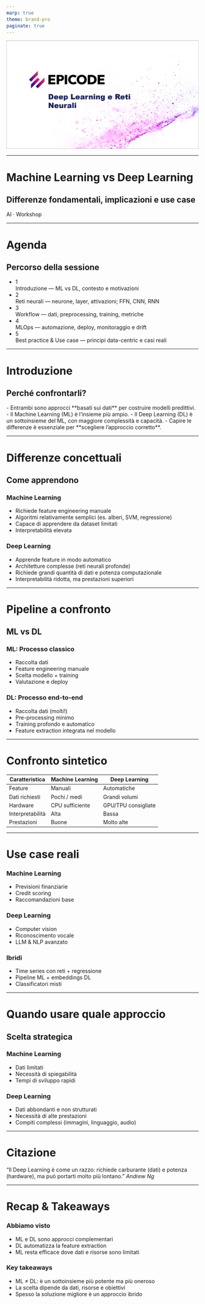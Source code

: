 ```yaml
---
marp: true
theme: brand-pro
paginate: true
---
```



<!-- Cover Image -->
<!-- class: full-image -->
![bg](./assets/epicode.png)

---

<!-- Cover -->
<!-- class: lead center-y -->
# Machine Learning vs Deep Learning
## Differenze fondamentali, implicazioni e use case
<span class="badge">AI · Workshop</span>

---

<!-- Agenda (timeline) -->
# Agenda
## Percorso della sessione
<ul class="timeline">
  <li class="timeline__item">
    <div class="muted">1</div>
    <div><span class="timeline__dot"></span>Introduzione — ML vs DL, contesto e motivazioni</div>
  </li>
  <li class="timeline__item">
    <div class="muted">2</div>
    <div><span class="timeline__dot"></span>Reti neurali — neurone, layer, attivazioni; FFN, CNN, RNN</div>
  </li>
  <li class="timeline__item">
    <div class="muted">3</div>
    <div><span class="timeline__dot"></span>Workflow — dati, preprocessing, training, metriche</div>
  </li>
  <li class="timeline__item">
    <div class="muted">4</div>
    <div><span class="timeline__dot"></span>MLOps — automazione, deploy, monitoraggio e drift</div>
  </li>
  <li class="timeline__item">
    <div class="muted">5</div>
    <div><span class="timeline__dot"></span>Best practice & Use case — principi data-centric e casi reali</div>
  </li>
</ul>


---

<!-- Introduzione -->
# Introduzione
## Perché confrontarli?
<div class="corpus">
- Entrambi sono approcci **basati sui dati** per costruire modelli predittivi.  
- Il <span class="hl">Machine Learning (ML)</span> è l’insieme più ampio.  
- Il <span class="accent">Deep Learning (DL)</span> è un sottoinsieme del ML, con maggiore complessità e capacità.  
- Capire le differenze è essenziale per **scegliere l’approccio corretto**.
</div>

---

<!-- Differenze concettuali -->
# Differenze concettuali
## Come apprendono
<div class="split">
  <div class="card">
    <h3>Machine Learning</h3>
    <ul class="bullets--tight">
      <li>Richiede <span class="hl">feature engineering</span> manuale</li>
      <li>Algoritmi relativamente semplici (es. alberi, SVM, regressione)</li>
      <li>Capace di apprendere da dataset limitati</li>
      <li>Interpretabilità elevata</li>
    </ul>
  </div>
  <div class="card card--tint-mag">
    <h3>Deep Learning</h3>
    <ul class="bullets--tight">
      <li>Apprende feature in modo <span class="accent">automatico</span></li>
      <li>Architetture complesse (reti neurali profonde)</li>
      <li>Richiede grandi quantità di dati e potenza computazionale</li>
      <li>Interpretabilità ridotta, ma prestazioni superiori</li>
    </ul>
  </div>
</div>

---

<!-- Pipeline a confronto -->
# Pipeline a confronto
## ML vs DL
<div class="grid-2x2">
  <div class="card">
    <h3>ML: Processo classico</h3>
    <ul class="bullets--dash">
      <li>Raccolta dati</li>
      <li>Feature engineering manuale</li>
      <li>Scelta modello + training</li>
      <li>Valutazione e deploy</li>
    </ul>
  </div>
  <div class="card card--tint-blue">
    <h3>DL: Processo end-to-end</h3>
    <ul class="bullets--dash">
      <li>Raccolta dati (molti!)</li>
      <li>Pre-processing minimo</li>
      <li>Training profondo e automatico</li>
      <li>Feature extraction integrata nel modello</li>
    </ul>
  </div>
</div>

---

<!-- Tabella riassuntiva -->
# Confronto sintetico
<table>
  <thead>
    <tr><th>Caratteristica</th><th>Machine Learning</th><th>Deep Learning</th></tr>
  </thead>
  <tbody>
    <tr><td>Feature</td><td>Manuali</td><td>Automatiche</td></tr>
    <tr><td>Dati richiesti</td><td>Pochi / medi</td><td>Grandi volumi</td></tr>
    <tr><td>Hardware</td><td>CPU sufficiente</td><td>GPU/TPU consigliate</td></tr>
    <tr><td>Interpretabilità</td><td>Alta</td><td>Bassa</td></tr>
    <tr><td>Prestazioni</td><td>Buone</td><td>Molto alte</td></tr>
  </tbody>
</table>

---

<!-- Applicazioni pratiche -->
# Use case reali
<div class="cols-3">
  <div class="feature">
    <h3>Machine Learning</h3>
    <ul class="bullets--tight">
      <li>Previsioni finanziarie</li>
      <li>Credit scoring</li>
      <li>Raccomandazioni base</li>
    </ul>
  </div>
  <div class="feature">
    <h3>Deep Learning</h3>
    <ul class="bullets--tight">
      <li>Computer vision</li>
      <li>Riconoscimento vocale</li>
      <li>LLM & NLP avanzato</li>
    </ul>
  </div>
  <div class="feature">
    <h3>Ibridi</h3>
    <ul class="bullets--tight">
      <li>Time series con reti + regressione</li>
      <li>Pipeline ML + embeddings DL</li>
      <li>Classificatori misti</li>
    </ul>
  </div>
</div>

---

<!-- Quando scegliere cosa -->
# Quando usare quale approccio
## Scelta strategica
<div class="compare">
  <div class="pros">
    <h3>Machine Learning</h3>
    <ul class="bullets--check">
      <li>Dati limitati</li>
      <li>Necessità di spiegabilità</li>
      <li>Tempi di sviluppo rapidi</li>
    </ul>
  </div>
  <div class="pros">
    <h3>Deep Learning</h3>
    <ul class="bullets--check">
      <li>Dati abbondanti e non strutturati</li>
      <li>Necessità di alte prestazioni</li>
      <li>Compiti complessi (immagini, linguaggio, audio)</li>
    </ul>
  </div>
</div>

---

<!-- Citazione -->
# Citazione
<div class="quote">
  “Il Deep Learning è come un razzo: richiede carburante (dati) e potenza (hardware), ma può portarti molto più lontano.”
  <cite>Andrew Ng</cite>
</div>

---

<!-- Recap -->
<!-- class: slide--recap -->
# Recap & Takeaways
<div class="recap">
  <div class="recap__card recap__card--tint">
    <h3 class="recap__title">Abbiamo visto</h3>
    <ul class="recap__list">
      <li>ML e DL sono approcci complementari</li>
      <li>DL automatizza la feature extraction</li>
      <li>ML resta efficace dove dati e risorse sono limitati</li>
    </ul>
  </div>
  <div class="recap__card">
    <h3 class="recap__title">Key takeaways</h3>
    <ul class="recap__list bullets--big">
      <li><span class="accent">ML ≠ DL</span>: è un sottoinsieme più potente ma più oneroso</li>
      <li>La scelta dipende da <span class="hl">dati, risorse e obiettivi</span></li>
      <li>Spesso la soluzione migliore è un <span class="accent">approccio ibrido</span></li>
    </ul>
  </div>
</div>
